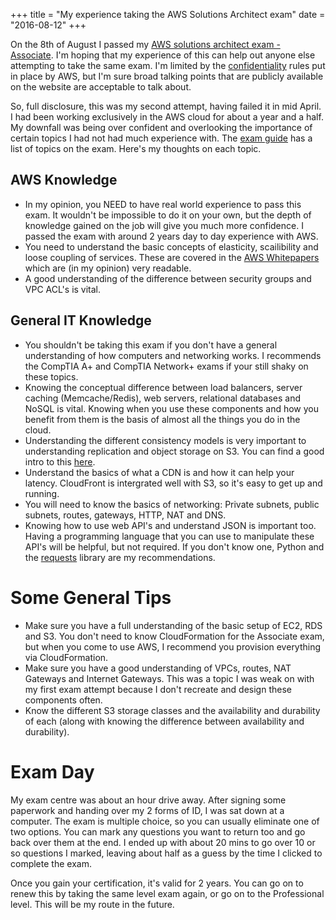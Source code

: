 +++
title = "My experience taking the AWS Solutions Architect exam"
date = "2016-08-12"
+++

On the 8th of August I passed my [AWS solutions architect exam - Associate](my-experience-taking-the-aws-solutions-architect-exam). I'm hoping that my experience of this can help out anyone else attempting to take the same exam. I'm limited by the [confidentiality](https://aws.amazon.com/certification/certification-agreement/) rules put in place by AWS, but I'm sure broad talking points that are publicly available on the website are acceptable to talk about.

So, full disclosure, this was my second attempt, having failed it in mid April. I had been working exclusively in the AWS cloud for about a year and a half. My downfall was being over confident and overlooking the importance of certain topics I had not had much experience with. The [exam guide](https://d0.awsstatic.com/training-and-certification/docs-sa-assoc/AWS_certified_solutions_architect_associate_blueprint.pdf) has a list of topics on the exam. Here's my thoughts on each topic.

## AWS Knowledge

* In my opinion, you NEED to have real world experience to pass this exam. It wouldn't be impossible to do it on your own, but the depth of knowledge gained on the job will give you much more confidence. I passed the exam with around 2 years day to day experience with AWS.
* You need to understand the basic concepts of elasticity, scailibility and loose coupling of services. These are covered in the [AWS Whitepapers](https://aws.amazon.com/whitepapers/) which are (in my opinion) very readable.
* A good understanding of the difference between security groups and VPC ACL's is vital.

## General IT Knowledge

* You shouldn't be taking this exam if you don't have a general understanding of how computers and networking works. I recommends the CompTIA A+ and CompTIA Network+ exams if your still shaky on these topics.
* Knowing the conceptual difference between load balancers, server caching (Memcache/Redis), web servers, relational databases and NoSQL is vital. Knowing when you use these components and how you benefit from them is the basis of almost all the things you do in the cloud.
* Understanding the different consistency models is very important to understanding replication and object storage on S3. You can find a good intro to this [here](http://cloudacademy.com/blog/consistency-models-of-amazon-cloud-services/).
* Understand the basics of what a CDN is and how it can help your latency. CloudFront is intergrated well with S3, so it's easy to get up and running.
* You will need to know the basics of networking: Private subnets, public subnets, routes, gateways, HTTP, NAT and DNS.
* Knowing how to use web API's and understand JSON is important too. Having a programming language that you can use to manipulate these API's will be helpful, but not required. If you don't know one, Python and the [requests](http://docs.python-requests.org/en/master/) library are my recommendations.

# Some General Tips

* Make sure you have a full understanding of the basic setup of EC2, RDS and S3. You don't need to know CloudFormation for the Associate exam, but when you come to use AWS, I recommend you provision everything via CloudFormation.
* Make sure you have a good understanding of VPCs, routes, NAT Gateways and Internet Gateways. This was a topic I was weak on with my first exam attempt because I don't recreate and design these components often.
* Know the different S3 storage classes and the availability and durability of each (along with knowing the difference between availability and durability).

# Exam Day

My exam centre was about an hour drive away. After signing some paperwork and handing over my 2 forms of ID, I was sat down at a computer. The exam is multiple choice, so you can usually eliminate one of two options. You can mark any questions you want to return too and go back over them at the end. I ended up with about 20 mins to go over 10 or so questions I marked, leaving about half as a guess by the time I clicked to complete the exam.

Once you gain your certification, it's valid for 2 years. You can go on to renew this by taking the same level exam again, or go on to the Professional level. This will be my route in the future.
